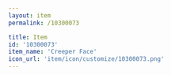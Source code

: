 ```yaml
---
layout: item
permalink: /10300073

title: Item
id: '10300073'
item_name: 'Creeper Face'
icon_url: 'item/icon/customize/10300073.png'
---
```

